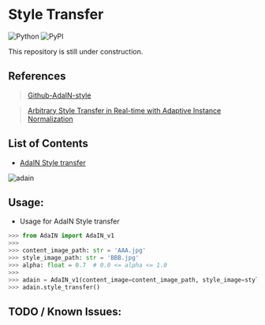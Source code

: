 # Style Transfer
![Python](https://img.shields.io/badge/python-3.8%20%7C%203.9-blue)
![PyPI](https://badge.fury.io/py/tensorflow.svg)

This repository is still under construction.

## References
> [Github-AdaIN-style](https://github.com/xunhuang1995/AdaIN-style)

> [Arbitrary Style Transfer in Real-time with Adaptive Instance Normalization](https://arxiv.org/abs/1703.06868)

## List of Contents

* [AdaIN Style transfer](https://github.com/takhyun12/vision-intelligence/blob/main/Style-transfer/AdaIN.py)

![adain](https://user-images.githubusercontent.com/41291493/132440767-673332f9-6ec9-4fb9-aca6-236e4df64198.png)



## Usage:

* Usage for AdaIN Style transfer

``` python
>>> from AdaIN import AdaIN_v1
>>>
>>> content_image_path: str = 'AAA.jpg'
>>> style_image_path: str = 'BBB.jpg'
>>> alpha: float = 0.7  # 0.0 <= alpha <= 1.0
>>>
>>> adain = AdaIN_v1(content_image=content_image_path, style_image=style_image_path, alpha=alpha)
>>> adain.style_transfer()
```

## TODO / Known Issues: